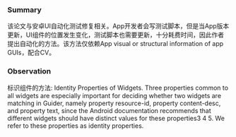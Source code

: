 ### Summary
该论文与安卓UI自动化测试修复相关。App开发者会写测试脚本，但是当App版本更新，UI组件的位置发生变化，测试脚本也需要更新，十分耗费时间，因此作者提出自动化的方法。该方法仅依赖App visual or structural information of app GUIs，配合CV。

### Observation
标识组件的方法: Identity Properties of Widgets. Three properties common to all widgets are especially important for deciding whether two widgets are matching in Guider, namely property resource-id, property content-desc, and property text, since the Android documentation recommends that different widgets should have distinct values for these properties3 4 5. We refer to these properties as identity properties. 